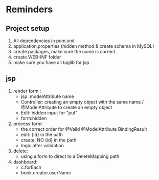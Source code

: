 # Reminders

## Project setup
1. All dependencies in pom.xml
2. application.properties (hidden method & create schema in MySQL)
3. create packages, make sure the name is correct
4. create WEB-INF folder
5. make sure you have all taglib for jsp

## jsp
1. render form : 
	- jsp: modelAttribute name
	- Controller: creating an empty object with the same name / @ModelAttribute to create an empty object
	- Edit: hidden input for "put"
	- form:hidden 
2. process form:
	- the correct order for @Valid @ModelAttribute BindingResult
	- edit: {id} in the path
	- create: NO {id} in the path
	- logic after validation
3. delete:
	- using a form to direct to a DeleteMapping path
4. dashboard:
	- c:forEach 
	- book.creator.userName

